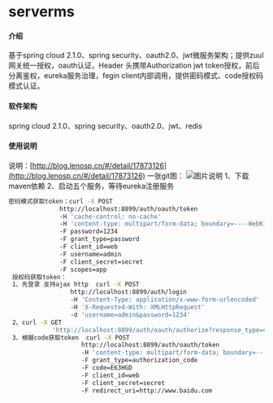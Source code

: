 # serverms

#### 介绍
基于spring cloud 2.1.0、spring security、oauth2.0、jwt微服务架构；提供zuul网关统一授权，oauth认证，Header 头携带Authorization jwt token授权，前后分离鉴权，eureka服务治理，fegin client内部调用，提供密码模式、code授权码模式认证。

#### 软件架构
spring cloud 2.1.0、spring security、oauth2.0、jwt、redis

#### 使用说明
说明：[http://blog.lenosp.cn/#/detail/17873126](http://blog.lenosp.cn/#/detail/17873126)
一张git图：
![图片说明](https://s2.ax1x.com/2019/04/04/AgXZw9.gif "图片说明")
1、下载maven依赖
2、启动五个服务，等待eureka注册服务
```bash
密码模式获取token：curl -X POST 
              http://localhost:8899/auth/oauth/token 
              -H 'cache-control: no-cache' 
              -H 'content-type: multipart/form-data; boundary=----WebKitFormBoundary7MA4YWxkTrZu0gW' 
              -F password=1234 
              -F grant_type=password 
              -F client_id=web 
              -F username=admin 
              -F client_secret=secret 
              -F scopes=app
 授权码获取token：
 1、先登录 支持ajax http  curl -X POST 
                 http://localhost:8899/auth/login 
                 -H 'Content-Type: application/x-www-form-urlencoded' 
                 -H 'X-Requested-With: XMLHttpRequest'
                 -d 'username=admin&password=1234'
 2、curl -X GET 
            'http://localhost:8899/auth/oauth/authorize?response_type=code&client_id=web&redirect_uri=http://www.baidu.com&scope=app'
 3、根据code获取token  curl -X POST 
                    http://localhost:8899/auth/oauth/token 
                    -H 'content-type: multipart/form-data; boundary=----WebKitFormBoundary7MA4YWxkTrZu0gW' 
                    -F grant_type=authorization_code 
                    -F code=E63HGD 
                    -F client_id=web 
                    -F client_secret=secret 
                    -F redirect_uri=http://www.baidu.com
```